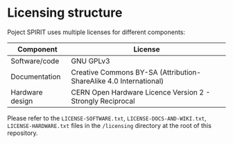 # Licensing structure

Poject SPIRIT uses multiple licenses for different components:

| Component       | License                     |
|-----------------|-----------------------------|
| Software/code   | GNU GPLv3                       |
| Documentation   | Creative Commons BY-SA (Attribution-ShareAlike 4.0 International)      |
| Hardware design | CERN Open Hardware Licence Version 2 - Strongly Reciprocal |

Please refer to the `LICENSE-SOFTWARE.txt`, `LICENSE-DOCS-AND-WIKI.txt`, `LICENSE-HARDWARE.txt` files in the `/licensing` directory at the root of this repository.
